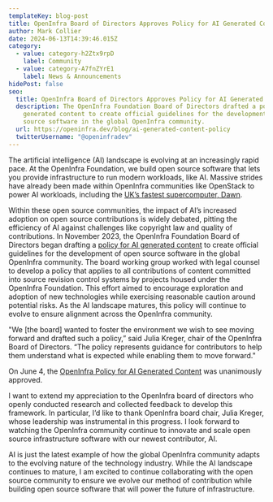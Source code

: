 ```yaml
---
templateKey: blog-post
title: OpenInfra Board of Directors Approves Policy for AI Generated Content
author: Mark Collier
date: 2024-06-13T14:39:46.015Z
category:
  - value: category-h2Ztx9rpD
    label: Community
  - value: category-A7fnZYrE1
    label: News & Announcements
hidePost: false
seo:
  title: OpenInfra Board of Directors Approves Policy for AI Generated Content
  description: The OpenInfra Foundation Board of Directors drafted a policy for AI
    generated content to create official guidelines for the development of open
    source software in the global OpenInfra community.
  url: https://openinfra.dev/blog/ai-generated-content-policy
  twitterUsername: "@openinfradev"
---
```

The artificial intelligence (AI) landscape is evolving at an increasingly rapid pace. At the OpenInfra Foundation, we build open source software that lets you provide infrastructure to run modern workloads, like AI. Massive strides have already been made within OpenInfra communities like OpenStack to power AI workloads, including the [UK’s fastest supercomputer, Dawn](https://www.theregister.com/2023/11/02/uk_dawn_supercomputer/).

Within these open source communities, the impact of AI’s increased adoption on open source contributions is widely debated, pitting the efficiency of AI against challenges like copyright law and quality of contributions. In November 2023, the OpenInfra Foundation Board of Directors began drafting a [policy for AI generated content](https://openinfra.dev/legal/ai-policy) to create official guidelines for the development of open source software in the global OpenInfra community. The board working group worked with legal counsel to develop a policy that applies to all contributions of content committed into source revision control systems by projects housed under the OpenInfra Foundation. This effort aimed to encourage exploration and adoption of new technologies while exercising reasonable caution around potential risks. As the AI landscape matures, this policy will continue to evolve to ensure alignment across the OpenInfra community. 

"We \[the board] wanted to foster the environment we wish to see moving forward and drafted such a policy,” said Julia Kreger, chair of the OpenInfra Board of Directors. “The policy represents guidance for contributors to help them understand what is expected while enabling them to move forward."

On June 4, the [OpenInfra Policy for AI Generated Content](https://openinfra.dev/legal/ai-policy) was unanimously approved.  

I want to extend my appreciation to the OpenInfra board of directors who openly conducted research and collected feedback to develop this framework. In particular, I’d like to thank OpenInfra board chair, Julia Kreger, whose leadership was instrumental in this progress. I look forward to watching the OpenInfra community continue to innovate and scale open source infrastructure software with our newest contributor, AI. 

AI is just the latest example of how the global OpenInfra community adapts to the evolving nature of the technology industry. While the AI landscape continues to mature, I am excited to continue collaborating with the open source community to ensure we evolve our method of contribution while building open source software that will power the future of infrastructure.